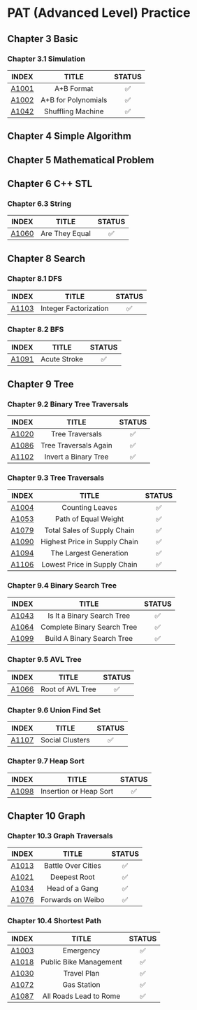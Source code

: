 # PAT (Advanced Level) Practice
## Chapter 3 Basic
### Chapter 3.1 Simulation
| INDEX | TITLE | STATUS |
|:------:|:------:|:------:|
| [A1001](./code/A1001.cpp) | A+B Format | :white_check_mark: |
| [A1002](./code/A1002.cpp) | A+B for Polynomials | :white_check_mark: |
| [A1042](./code/A1042.cpp) | Shuffling Machine | :white_check_mark: |

## Chapter 4 Simple Algorithm

## Chapter 5 Mathematical Problem

## Chapter 6 C++ STL
### Chapter 6.3 String
| INDEX | TITLE | STATUS |
|:------:|:------:|:------:|
| [A1060](./code/A1060.cpp) | Are They Equal | :white_check_mark: |


## Chapter 8 Search
### Chapter 8.1 DFS
| INDEX | TITLE | STATUS |
|:------:|:------:|:------:|
| [A1103](./code/A1103.cpp) | Integer Factorization | :white_check_mark: |

### Chapter 8.2 BFS
| INDEX | TITLE | STATUS |
|:------:|:------:|:------:|
| [A1091](./code/A1091.cpp) | Acute Stroke | :white_check_mark: |

## Chapter 9 Tree
### Chapter 9.2 Binary Tree Traversals
| INDEX | TITLE | STATUS |
|:------:|:------:|:------:|
| [A1020](./code/A1020.cpp) | Tree Traversals | :white_check_mark: |
| [A1086](./code/A1086.cpp) | Tree Traversals Again | :white_check_mark: |
| [A1102](./code/A1102.cpp) | Invert a Binary Tree | :white_check_mark: |

### Chapter 9.3 Tree Traversals
| INDEX | TITLE | STATUS |
|:------:|:------:|:------:|
| [A1004](./code/A1004.cpp) | Counting Leaves | :white_check_mark: |
| [A1053](./code/A1053.cpp) | Path of Equal Weight | :white_check_mark: |
| [A1079](./code/A1079.cpp) | Total Sales of Supply Chain | :white_check_mark: |
| [A1090](./code/A1090.cpp) | Highest Price in Supply Chain | :white_check_mark: |
| [A1094](./code/A1094.cpp) | The Largest Generation | :white_check_mark: |
| [A1106](./code/A1106.cpp) | Lowest Price in Supply Chain | :white_check_mark: |

### Chapter 9.4 Binary Search Tree
| INDEX | TITLE | STATUS |
|:------:|:------:|:------:|
| [A1043](./code/A1043.cpp) | Is It a Binary Search Tree | :white_check_mark: |
| [A1064](./code/A1064.cpp) | Complete Binary Search Tree | :white_check_mark: |
| [A1099](./code/A1099.cpp) | Build A Binary Search Tree | :white_check_mark: |

### Chapter 9.5 AVL Tree
| INDEX | TITLE | STATUS |
|:------:|:------:|:------:|
| [A1066](./code/A1066.cpp) | Root of AVL Tree | :white_check_mark: |

### Chapter 9.6 Union Find Set
| INDEX | TITLE | STATUS |
|:------:|:------:|:------:|
| [A1107](./code/A1107.cpp) | Social Clusters | :white_check_mark: |

### Chapter 9.7 Heap Sort
| INDEX | TITLE | STATUS |
|:------:|:------:|:------:|
| [A1098](./code/A1098.cpp) | Insertion or Heap Sort | :white_check_mark: |

## Chapter 10 Graph
### Chapter 10.3 Graph Traversals
| INDEX | TITLE | STATUS |
|:------:|:------:|:------:|
| [A1013](./code/A1013.cpp) | Battle Over Cities | :white_check_mark: |
| [A1021](./code/A1021.cpp) | Deepest Root | :white_check_mark: |
| [A1034](./code/A1034.cpp) | Head of a Gang | :white_check_mark: |
| [A1076](./code/A1076.cpp) | Forwards on Weibo | :white_check_mark: |

### Chapter 10.4 Shortest Path
| INDEX | TITLE | STATUS |
|:------:|:------:|:------:|
| [A1003](./code/A1003.cpp) | Emergency | :white_check_mark: |
| [A1018](./code/A1018.cpp) | Public Bike Management | :white_check_mark: |
| [A1030](./code/A1030.cpp) | Travel Plan | :white_check_mark: |
| [A1072](./code/A1072.cpp) | Gas Station | :white_check_mark: |
| [A1087](./code/A1087.cpp) | All Roads Lead to Rome | :white_check_mark: |